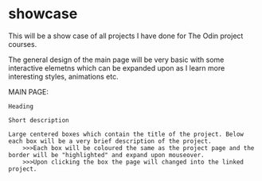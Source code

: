 # showcase

This will be a show case of all projects I have done for The Odin project courses.

The general design of the main page will be very basic with some interactive elemetns which can be expanded upon as I learn more interesting styles, animations etc.

MAIN PAGE:

	Heading

	Short description

	Large centered boxes which contain the title of the project. Below each box will be a very brief description of the project.
		>>>Each box will be coloured the same as the project page and the border will be "highlighted" and expand upon mouseover.
		>>>Upon clicking the box the page will changed into the linked project.